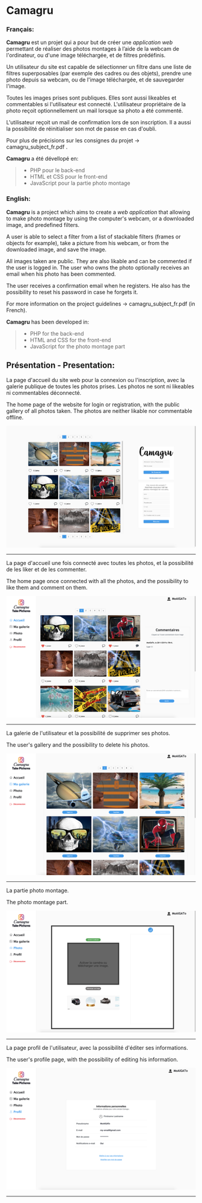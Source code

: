 # Camagru

### Français:



**Camagru** est un projet qui a pour but de créer une *application web* permettant de réaliser des photos montages à l’aide de la webcam de l'ordinateur, ou d'une image téléchargée, et de filtres prédéfinis.

Un utilisateur du site est capable de sélectionner un filtre dans une liste de filtres superposables (par exemple des cadres ou des objets), prendre une photo depuis sa webcam, ou de l'image téléchargée, et de sauvegarder l'image.

Toutes les images prises sont publiques. Elles sont aussi likeables et commentables si l'utilisateur est connecté.
L'utilisateur propriétaire de la photo reçoit optionnellement un mail lorsque sa photo a été commenté.

L'utilisateur reçoit un mail de confirmation lors de son inscription. Il a aussi la possibilité de réinitialiser son mot de passe en cas d'oubli.

Pour plus de précisions sur les consignes du projet -> camagru_subject_fr.pdf .

**Camagru** a été dévellopé en:

>- PHP pour le back-end
>- HTML et CSS pour le front-end
>- JavaScript pour la partie photo montage

### English:



**Camagru** is a project which aims to create a *web application* that allowing to make photo montage by using the computer's webcam, or a downloaded image, and predefined filters.

A user is able to select a filter from a list of stackable filters (frames or objects for example), take a picture from his webcam, or from the downloaded image, and save the image.

All images taken are public. They are also likable and can be commented if the user is logged in.
The user who owns the photo optionally receives an email when his photo has been commented.

The user receives a confirmation email when he registers. He also has the possibility to reset his password in case he forgets it.

For more information on the project guidelines -> camagru_subject_fr.pdf (in French).

**Camagru** has been developed in:

>- PHP for the back-end
>- HTML and CSS for the front-end
>- JavaScript for the photo montage part

## Présentation - Presentation:


La page d'accueil du site web pour la connexion ou l'inscription, avec la galerie publique de toutes les photos prises.
Les photos ne sont ni likeables ni commentables déconnecté.

The home page of the website for login or registration, with the public gallery of all photos taken.
The photos are neither likable nor commentable offline.

![Accueil - Home](/Public/Image/Readme/Accueil_De.png)
***


La page d'accueil une fois connecté avec toutes les photos, et la possibilité de les liker et de les commenter.

The home page once connected with all the photos, and the possibility to like them and comment on them.

![Accueil - Home](/Public/Image/Readme/Accueil.png)
***


La galerie de l'utilisateur et la possibilité de supprimer ses photos.

The user's gallery and the possibility to delete his photos.

![Accueil - Home](/Public/Image/Readme/Ma_Galerie.png)
***


La partie photo montage.

The photo montage part.

![Accueil - Home](/Public/Image/Readme/Photo.png)
***


La page profil de l'utilisateur, avec la possibilité d'éditer ses informations.

The user's profile page, with the possibility of editing his information.

![Accueil - Home](/Public/Image/Readme/Profil.png)
***
